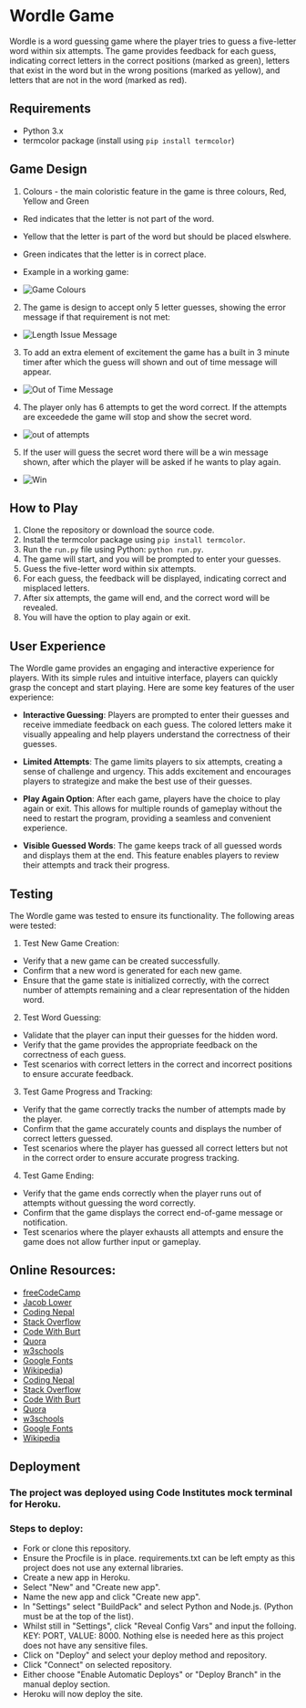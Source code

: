 # Wordle Game

Wordle is a word guessing game where the player tries to guess a five-letter word within six attempts. The game provides feedback for each guess, indicating correct letters in the correct positions (marked as green), letters that exist in the word but in the wrong positions (marked as yellow), and letters that are not in the word (marked as red).

## Requirements

- Python 3.x
- termcolor package (install using `pip install termcolor`)

## Game Design

1. Colours - the main coloristic feature in the game is three colours, Red, Yellow and Green
* Red indicates that the letter is not part of the word.
* Yellow that the letter is part of the word but should be placed elswhere.
* Green indicates that the letter is in correct place.

* Example in a working game:
* ![Game Colours](/assets/img/colorExplanation.png)

2. The game is design to accept only 5 letter guesses, showing the error message if that requirement is not met:
* ![Length Issue Message](/assets/img/wrongLength.png)

3. To add an extra element of excitement the game has a built in 3 minute timer after which the guess will shown and out of time message will appear.
* ![Out of Time Message](/assets/img/OutOfTime.png)

4. The player only has 6 attempts to get the word correct. If the attempts are exceedede the game will stop and show the secret word.

* ![out of attempts](/assets/img/outOfAttempts.png)

5. If the user will guess the secret word there will be a win message shown, after which the player will be asked if he wants to play again.

* ![Win](/assets/img/winMessage.png)

## How to Play

1. Clone the repository or download the source code.
2. Install the termcolor package using `pip install termcolor`.
3. Run the `run.py` file using Python: `python run.py`.
4. The game will start, and you will be prompted to enter your guesses.
5. Guess the five-letter word within six attempts.
6. For each guess, the feedback will be displayed, indicating correct and misplaced letters.
7. After six attempts, the game will end, and the correct word will be revealed.
8. You will have the option to play again or exit.

## User Experience

The Wordle game provides an engaging and interactive experience for players. With its simple rules and intuitive interface, players can quickly grasp the concept and start playing. Here are some key features of the user experience:

- **Interactive Guessing**: Players are prompted to enter their guesses and receive immediate feedback on each guess. The colored letters make it visually appealing and help players understand the correctness of their guesses.

- **Limited Attempts**: The game limits players to six attempts, creating a sense of challenge and urgency. This adds excitement and encourages players to strategize and make the best use of their guesses.

- **Play Again Option**: After each game, players have the choice to play again or exit. This allows for multiple rounds of gameplay without the need to restart the program, providing a seamless and convenient experience.

- **Visible Guessed Words**: The game keeps track of all guessed words and displays them at the end. This feature enables players to review their attempts and track their progress.

## Testing

The Wordle game was tested to ensure its functionality. The following areas were tested:

1. Test New Game Creation:

* Verify that a new game can be created successfully.
* Confirm that a new word is generated for each new game.
* Ensure that the game state is initialized correctly, with the correct number of attempts remaining and a clear representation of the hidden word.

2. Test Word Guessing:

* Validate that the player can input their guesses for the hidden word.
* Verify that the game provides the appropriate feedback on the correctness of each guess.
* Test scenarios with correct letters in the correct and incorrect positions to ensure accurate feedback.

3. Test Game Progress and Tracking:

* Verify that the game correctly tracks the number of attempts made by the player.
* Confirm that the game accurately counts and displays the number of correct letters guessed.
* Test scenarios where the player has guessed all correct letters but not in the correct order to ensure accurate progress tracking.

4. Test Game Ending:
* Verify that the game ends correctly when the player runs out of attempts without guessing the word correctly.
* Confirm that the game displays the correct end-of-game message or notification.
* Test scenarios where the player exhausts all attempts and ensure the game does not allow further input or gameplay.

## Online Resources:
* [freeCodeCamp](https://www.freecodecamp.org/news/building-a-wordle-game/)
* [Jacob Lower](https://www.youtube.com/redirect?event=video_description&redir_token=QUFFLUhqbTkzTFBZQVZDVEZTLUZSb3p3Y3RRaDdlbzlFd3xBQ3Jtc0tudENESlo5LU9mczdid3liQXZjeU5QcHNBY0hEVkFYRHJyWjdPVnVMZ3ZUUzFab3NiVWxMUjEtY3BxQ3RMelBrVlU5X1hnSE1xamtONzByQ1pZd2RqS1NUbUZoWWFrUm52U2ZmYU8xRU5CQ3NlUHpyYw&q=https%3A%2F%2Freplit.com%2F%40JacobLower3%2Fwordle-tutorial&v=NCgN4qtbh2Q)
* [Coding Nepal](https://www.codingnepalweb.com/build-memory-card-game-html-javascript/)
* [Stack Overflow](https://stackoverflow.com/questions/12206014/css-text-shadow)
* [Code With Burt](https://www.youtube.com/watch?v=_T82DJ6IqcQ)
* [Quora](https://www.quora.com/)
* [w3schools](https://www.w3schools.com/)
* [Google Fonts](https://fonts.google.com/)
* [Wikipedia](https://www.wikipedia.org/))
* [Coding Nepal](https://www.codingnepalweb.com/build-memory-card-game-html-javascript/)
* [Stack Overflow](https://stackoverflow.com/questions/12206014/css-text-shadow)
* [Code With Burt](https://www.youtube.com/watch?v=_T82DJ6IqcQ)
* [Quora](https://www.quora.com/)
* [w3schools](https://www.w3schools.com/)
* [Google Fonts](https://fonts.google.com/)
* [Wikipedia](https://www.wikipedia.org/)

## Deployment

### The project was deployed using Code Institutes mock terminal for Heroku.

### Steps to deploy:
* Fork or clone this repository.
* Ensure the Procfile is in place.
  requirements.txt can be left empty as this project does not use any external libraries.
* Create a new app in Heroku.
* Select "New" and "Create new app".
* Name the new app and click "Create new app".
* In "Settings" select "BuildPack" and select Python and Node.js. (Python must be at the top of the list).
* Whilst still in "Settings", click "Reveal Config Vars" and input the folloing. KEY: PORT, VALUE: 8000. Nothing else is needed here as this 
  project does not have any sensitive files.
* Click on "Deploy" and select your deploy method and repository.
* Click "Connect" on selected repository.
* Either choose "Enable Automatic Deploys" or "Deploy Branch" in the manual deploy section.
* Heroku will now deploy the site.






[def]: /assets/img/wrongLength.png